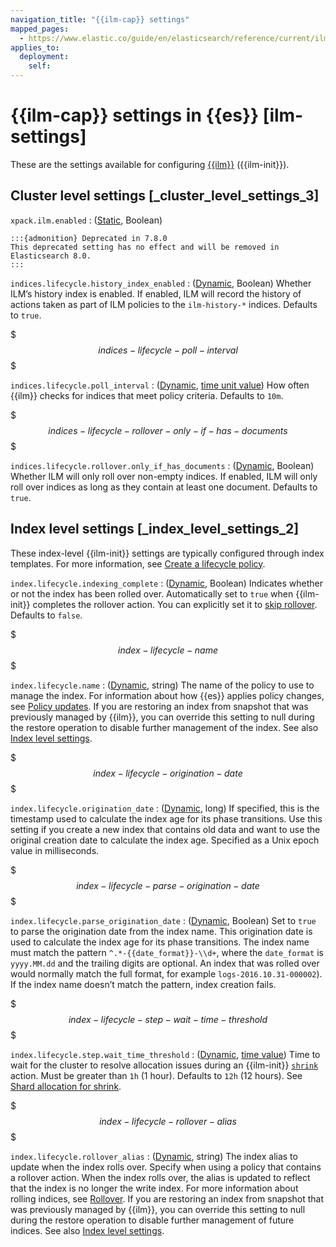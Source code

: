 ```yaml
---
navigation_title: "{{ilm-cap}} settings"
mapped_pages:
  - https://www.elastic.co/guide/en/elasticsearch/reference/current/ilm-settings.html
applies_to:
  deployment:
    self:
---
```


# {{ilm-cap}} settings in {{es}} [ilm-settings]


These are the settings available for configuring [{{ilm}}](docs-content://manage-data/lifecycle/index-lifecycle-management.md) ({{ilm-init}}).

## Cluster level settings [_cluster_level_settings_3]

`xpack.ilm.enabled`
:   ([Static](docs-content://deploy-manage/deploy/self-managed/configure-elasticsearch.md#static-cluster-setting), Boolean)

    :::{admonition} Deprecated in 7.8.0
    This deprecated setting has no effect and will be removed in Elasticsearch 8.0.
    :::

`indices.lifecycle.history_index_enabled`
:   ([Dynamic](docs-content://deploy-manage/deploy/self-managed/configure-elasticsearch.md#dynamic-cluster-setting), Boolean) Whether ILM’s history index is enabled. If enabled, ILM will record the history of actions taken as part of ILM policies to the `ilm-history-*` indices. Defaults to `true`.

$$$indices-lifecycle-poll-interval$$$

`indices.lifecycle.poll_interval`
:   ([Dynamic](docs-content://deploy-manage/deploy/self-managed/configure-elasticsearch.md#dynamic-cluster-setting), [time unit value](/reference/elasticsearch/rest-apis/api-conventions.md#time-units)) How often {{ilm}} checks for indices that meet policy criteria. Defaults to `10m`.

$$$indices-lifecycle-rollover-only-if-has-documents$$$

`indices.lifecycle.rollover.only_if_has_documents`
:   ([Dynamic](docs-content://deploy-manage/deploy/self-managed/configure-elasticsearch.md#dynamic-cluster-setting), Boolean) Whether ILM will only roll over non-empty indices. If enabled, ILM will only roll over indices as long as they contain at least one document. Defaults to `true`.


## Index level settings [_index_level_settings_2]

These index-level {{ilm-init}} settings are typically configured through index templates. For more information, see [Create a lifecycle policy](docs-content://manage-data/lifecycle/index-lifecycle-management/tutorial-automate-rollover.md#ilm-gs-create-policy).

`index.lifecycle.indexing_complete`
:   ([Dynamic](docs-content://deploy-manage/deploy/self-managed/configure-elasticsearch.md#dynamic-cluster-setting), Boolean) Indicates whether or not the index has been rolled over. Automatically set to `true` when {{ilm-init}} completes the rollover action. You can explicitly set it to [skip rollover](docs-content://manage-data/lifecycle/index-lifecycle-management/skip-rollover.md). Defaults to `false`.

$$$index-lifecycle-name$$$

`index.lifecycle.name`
:   ([Dynamic](docs-content://deploy-manage/deploy/self-managed/configure-elasticsearch.md#dynamic-cluster-setting), string) The name of the policy to use to manage the index. For information about how {{es}} applies policy changes, see [Policy updates](docs-content://manage-data/lifecycle/index-lifecycle-management/policy-updates.md). If you are restoring an index from snapshot that was previously managed by {{ilm}}, you can override this setting to null during the restore operation to disable further management of the index. See also [Index level settings](#index-lifecycle-rollover-alias).

$$$index-lifecycle-origination-date$$$

`index.lifecycle.origination_date`
:   ([Dynamic](docs-content://deploy-manage/deploy/self-managed/configure-elasticsearch.md#dynamic-cluster-setting), long) If specified, this is the timestamp used to calculate the index age for its phase transitions. Use this setting if you create a new index that contains old data and want to use the original creation date to calculate the index age. Specified as a Unix epoch value in milliseconds.

$$$index-lifecycle-parse-origination-date$$$

`index.lifecycle.parse_origination_date`
:   ([Dynamic](docs-content://deploy-manage/deploy/self-managed/configure-elasticsearch.md#dynamic-cluster-setting), Boolean) Set to `true` to parse the origination date from the index name. This origination date is used to calculate the index age for its phase transitions. The index name must match the pattern `^.*-{{date_format}}-\\d+`, where the `date_format` is `yyyy.MM.dd` and the trailing digits are optional. An index that was rolled over would normally match the full format, for example `logs-2016.10.31-000002`). If the index name doesn’t match the pattern, index creation fails.

$$$index-lifecycle-step-wait-time-threshold$$$

`index.lifecycle.step.wait_time_threshold`
:   ([Dynamic](docs-content://deploy-manage/deploy/self-managed/configure-elasticsearch.md#dynamic-cluster-setting), [time value](/reference/elasticsearch/rest-apis/api-conventions.md#time-units)) Time to wait for the cluster to resolve allocation issues during an {{ilm-init}} [`shrink`](/reference/elasticsearch/index-lifecycle-actions/ilm-shrink.md) action. Must be greater than `1h` (1 hour). Defaults to `12h` (12 hours). See [Shard allocation for shrink](/reference/elasticsearch/index-lifecycle-actions/ilm-shrink.md#ilm-shrink-shard-allocation).

$$$index-lifecycle-rollover-alias$$$

`index.lifecycle.rollover_alias`
:   ([Dynamic](docs-content://deploy-manage/deploy/self-managed/configure-elasticsearch.md#dynamic-cluster-setting), string) The index alias to update when the index rolls over. Specify when using a policy that contains a rollover action. When the index rolls over, the alias is updated to reflect that the index is no longer the write index. For more information about rolling indices, see [Rollover](docs-content://manage-data/lifecycle/index-lifecycle-management/rollover.md). If you are restoring an index from snapshot that was previously managed by {{ilm}}, you can override this setting to null during the restore operation to disable further management of future indices. See also [Index level settings](#index-lifecycle-name).


